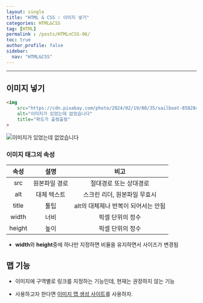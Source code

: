 ```yaml
---
layout: single
title: "HTML & CSS : 이미지 넣기"
categories: HTML&CSS
tag: [HTML]
permalink : /posts/HTMLnCSS-06/
toc: true
author_profile: false
sidebar:
  nav: "HTML&CSS"
---
```


<hr>

## 이미지 넣기

```html
<img 
    src="https://cdn.pixabay.com/photo/2024/02/19/08/35/sailboat-8582847_640.jpg"
    alt="이미지가 있었는데 없었습니다"
    title="파도가 출렁출렁"
>
```

<img src="https://cdn.pixabay.com/photo/2024/02/19/08/35/sailboat-8582847_640.jpg" alt="이미지가 있었는데 없었습니다" title="파도가 출렁출렁">

### 이미지 태그의 속성

|  속성  |      설명     |                 비고                |
|:------:|:-------------:|:-----------------------------------:|
|   src  | 원본파일 경로 |        절대경로 또는 상대경로       |
|   alt  |  대체 텍스트  |     스크린 리더, 원본파일 무효시    |
|  title |      툴팁     | alt의 대체제나 반복이 되어서는 안됨 |
|  width |      너비     |           픽셀 단위의 정수          |
| height |      높이     |           픽셀 단위의 정수          |

- **width**와 **height**중에 하나만 지정하면 비율을 유지하면서 사이즈가 변경됨

## 맵 기능

- 이미지에 구역별로 링크를 지정하는 기능인데, 현재는 권장하지 않는 기능

- 사용하고자 한다면 [이미지 맵 생성 사이트][이미지 맵 생성 사이트]를 사용하자. 

[이미지 맵 생성 사이트]:https://www.image-map.net/

